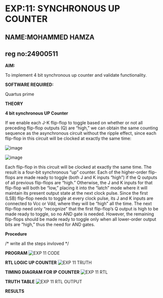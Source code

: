 # EXP:11: SYNCHRONOUS UP COUNTER
## NAME:MOHAMMED HAMZA
## reg no:24900511

**AIM:**

To implement 4 bit synchronous up counter and validate functionality.

**SOFTWARE REQUIRED:**

Quartus prime

**THEORY**

**4 bit synchronous UP Counter**

If we enable each J-K flip-flop to toggle based on whether or not all preceding flip-flop outputs (Q) are “high,” we can obtain the same counting sequence as the asynchronous circuit without the ripple effect, since each flip-flop in this circuit will be clocked at exactly the same time:

![image](https://github.com/naavaneetha/SYNCHRONOUS-UP-COUNTER/assets/154305477/d5db3fa0-e413-404c-b80e-b2f39d82e7e8)


![image](https://github.com/naavaneetha/SYNCHRONOUS-UP-COUNTER/assets/154305477/52cb61eb-d04b-442d-810c-31185a68410b)

Each flip-flop in this circuit will be clocked at exactly the same time.
The result is a four-bit synchronous “up” counter. Each of the higher-order flip-flops are made ready to toggle (both J and K inputs “high”) if the Q outputs of all previous flip-flops are “high.”
Otherwise, the J and K inputs for that flip-flop will both be “low,” placing it into the “latch” mode where it will maintain its present output state at the next clock pulse.
Since the first (LSB) flip-flop needs to toggle at every clock pulse, its J and K inputs are connected to Vcc or Vdd, where they will be “high” all the time.
The next flip-flop need only “recognize” that the first flip-flop’s Q output is high to be made ready to toggle, so no AND gate is needed.
However, the remaining flip-flops should be made ready to toggle only when all lower-order output bits are “high,” thus the need for AND gates.

**Procedure**

/* write all the steps invloved */

**PROGRAM**
![EXP 11 CODE](https://github.com/user-attachments/assets/00f0bc81-7d59-41c0-a723-64f4dea79049)


**RTL LOGIC UP COUNTER**
![EXP 11 TRUTH](https://github.com/user-attachments/assets/f7c0c837-255d-49f5-a554-fe5e9012a0c8)

**TIMING DIAGRAM FOR IP COUNTER**
![EXP 11 RTL](https://github.com/user-attachments/assets/9969ddc9-1815-45a0-a54c-30a149a08390)

**TRUTH TABLE**
![EXP 11 RTL OUTPUT](https://github.com/user-attachments/assets/f48e6c5e-db40-42ee-beb5-c15f96807937)

**RESULTS**
